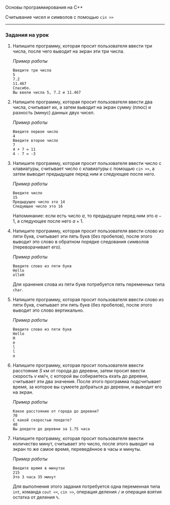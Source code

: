 ﻿Основы программирования на C++

Считывание чисел и символов с помощью `cin >>`

---

### Задания на урок



1. Напишите программу, которая просит пользователя ввести три числа, после чего выводит на экран эти три числа.

   *Пример работы*

   ```
   Введите три числа
   5
   7.2
   11.467
   Спасибо.
   Вы ввели числа 5, 7.2 и 11.467
   ```

   

2. Напишите программу, которая просит пользователя ввести два числа, считывает их, а затем выводит на экран сумму (плюс) и разность (минус) данных двух чисел.

   *Пример работы*

   ```
   Введите первое число
   4
   Введите второе число
   7
   4 + 7 = 11
   4 - 7 = -3
   ```

   

3. Напишите программу, которая просит пользователя ввести число с клавиатуры, считывает число с клавиатуры с помощью `cin >>`, а затем выводит предыдущее перед ним и следующее после него.

   *Пример работы*

   ```
   Введите число
   15
   Предыдущее число это 14
   Следующее число это 16
   ```

   Напоминание: если есть число $a$, то предыдущее перед ним это $a-1$, а следующее после него $a+1$.

   

4. Напишите программу, которая просит пользователя ввести слово из пяти букв, считывает эти пять букв (без пробелов), после этого выводит это слово в обратном порядке следования символов (переворачивает его).

   *Пример работы*

   ```
   Введите слово из пяти букв
   Hello
   olleH
   ```

   Для хранения слова из пяти букв потребуется пять переменных типа `char`.

   

5. Напишите программу, которая просит пользователя ввести слово из пяти букв, считывает эти пять букв (без пробелов), после этого выводит это слово вертикально.

   *Пример работы*

   ```
   Введите слово из пяти букв
   Hello
   H
   e
   l
   l
   o
   ```

   

6. Напишите программу, которая просит пользователя ввести расстояние $S$ км от города до деревни, затем просит ввести скорость $v$ км/ч, с которой вы собираетесь ехать до деревни, считывает эти два значения. После этого программа подсчитывает время, за которое вы сумеете добраться до деревни, и выводит его на экран.

   *Пример работы*

   ```
   Какое расстояние от города до деревни?
   70
   С какой скоростью поедете?
   40
   Вы доедете до деревни за 1.75 часа
   ```

   

7. Напишите программу, которая просит пользователя ввести количество минут, считывает это число, после этого выводит на экран то же самое время, переведённое в часы и минуты.

   *Пример работы*

   ```
   Введите время в минутах
   215
   Это 3 часа 35 минут
   ```

   Для выполнения этого задания потребуется одна переменная типа `int`, команда `cout <<`, `cin >>`, операция деления `/` и операция взятия остатка от деления `%`.